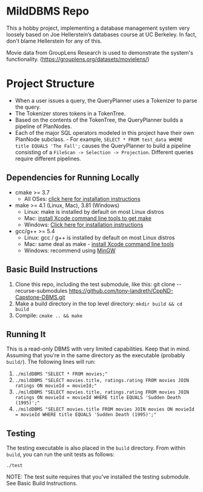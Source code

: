 # MildDBMS Repo

This a hobby project, implementing a database management system very loosely based on Joe Hellerstein’s databases course at UC Berkeley. In fact, don't blame Hellerstein for any of this.

Movie data from GroupLens Research is used to demonstrate the system's functionality. (https://grouplens.org/datasets/movielens/)

# Project Structure  

- When a user issues a query, the QueryPlanner uses a Tokenizer to parse the query.  
- The Tokenizer stores tokens in a TokenTree.  
- Based on the contents of the TokenTree, the QueryPlanner builds a pipeline of PlanNodes.  
- Each of the major SQL operators modeled in this project have their own PlanNode subclass.  - For example, `SELECT * FROM test_data WHERE title EQUALS 'The Fall';` causes the QueryPlanner
  to build a pipeline consisting of a `FileScan -> Selection -> Projection`. Different queries require different pipelines.  

## Dependencies for Running Locally
* cmake >= 3.7
  * All OSes: [click here for installation instructions](https://cmake.org/install/)
* make >= 4.1 (Linux, Mac), 3.81 (Windows)
  * Linux: make is installed by default on most Linux distros
  * Mac: [install Xcode command line tools to get make](https://developer.apple.com/xcode/features/)
  * Windows: [Click here for installation instructions](http://gnuwin32.sourceforge.net/packages/make.htm)
* gcc/g++ >= 5.4
  * Linux: gcc / g++ is installed by default on most Linux distros
  * Mac: same deal as make - [install Xcode command line tools](https://developer.apple.com/xcode/features/)
  * Windows: recommend using [MinGW](http://www.mingw.org/)


## Basic Build Instructions

1. Clone this repo, including the test submodule, like this: git clone --recurse-submodules https://github.com/tony-landreth/CppND-Capstone-DBMS.git
2. Make a build directory in the top level directory: `mkdir build && cd build`  
3. Compile: `cmake .. && make`

## Running It
This is a read-only DBMS with very limited capabilities. Keep that in mind.
Assuming that you're in the same directory as the executable (probably `build/`). The following lines will run:
1. `./mildDBMS "SELECT * FROM movies;"`  
2. `./mildDBMS "SELECT movies.title, ratings.rating FROM movies JOIN ratings ON movieId = movieId;"`  
3. `./mildDBMS "SELECT movies.title, ratings.rating FROM movies JOIN ratings ON movieId = movieId WHERE title EQUALS 'Sudden Death (1995)';"`  
4. `./mildDBMS "SELECT movies.title FROM movies JOIN movies ON movieId = movieId WHERE title EQUALS 'Sudden Death (1995)';"`  

## Testing

The testing executable is also placed in the `build` directory. From within `build`, you can run the unit tests as follows:
```
./test
```
NOTE: The test suite requires that you've installed the testing submodule. See Basic Build Instructions.
